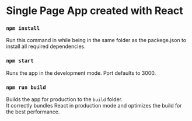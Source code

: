 # Single Page App created with React

### `npm install`
Run this command in while being in the same folder as the packege.json to install all required dependencies.


### `npm start`

Runs the app in the development mode. Port defaults to 3000.


### `npm run build`

Builds the app for production to the `build` folder.\
It correctly bundles React in production mode and optimizes the build for the best performance.